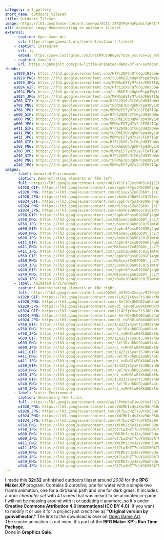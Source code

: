 ```yaml
---
category: art_gallery
short_name: outdoors_tileset
title: Outdoors Tileset
image: https://lh3.googleusercontent.com/pw/ACtC-3fKOYPyKHoFpmbLfwR4IfQw8tB72oT72xb-v7uJcfvHx9ACgDem-4dM1H_kPZGedqe5DRxKjmiMiuYf6pIzjYtH7HaO9yO29tnn_7a-tqH17w25qoqb8LEL0Fm9Ov5vr8wPSLiYmtWq3vgzQrJaoyyf=w1200-h630-no?authuser=0
alt: Animated image demonstrating an outdoors tileset
external:
    - caption: Open Game Art
      url: https://opengameart.org/content/outdoors-tileset
    - caption: Instagram
      url: ig
      embed: https://www.instagram.com/p/CCRhUzHHdym/?utm_source=ig_embed&amp;utm_campaign=loading
    - caption: GameJolt
      url: https://gamejolt.com/p/a-little-animated-demo-of-an-outdoors-tileset-i-made-for-rpg-maker-i4kjeq7j
thumbs:
    w1920_GIF: https://lh3.googleusercontent.com/HfPi2GX9cQfC6gJdH35bWeo2jShltSXEeiboRKlk1DodJCPcjTrfjNDwz8bVBm26aNP081UQ7ulwL3Jjmz_boDaXyS1AbGqhWvosKe8ajcP41_cZ5l7-Jid6AatEbivZRWETVGj4Lw=w355
    w1920_PNG: https://lh3.googleusercontent.com/tLORhEIUbUghNPspW3WyL4STBUrJ2YLu9zZ2WwUUII4WzDtB2wvQvQElmb97FDWeKw9CBWbviQTQg7dNV508fNYkXyyZIfXZxFxBJqxoTubW4jmiI-pD7gvQgERZYEd-OGMXunS5Bw=w355
    w1920_JPG: https://lh3.googleusercontent.com/MEWhzESTyM7x2eJFE8fIGpfe7ION17Jjfh2VzIeVS0QFcGkplM9BFGgCr4IvPsCiEpAnM_f2-WVvztQAzrm_dja2EnjYo0xYB_OPX1dFKJVMixd9X1ADFH8H4cIk2oXZHVJGI5MJ6g=w355
    w1024_GIF: https://lh3.googleusercontent.com/HfPi2GX9cQfC6gJdH35bWeo2jShltSXEeiboRKlk1DodJCPcjTrfjNDwz8bVBm26aNP081UQ7ulwL3Jjmz_boDaXyS1AbGqhWvosKe8ajcP41_cZ5l7-Jid6AatEbivZRWETVGj4Lw=w284
    w1024_PNG: https://lh3.googleusercontent.com/tLORhEIUbUghNPspW3WyL4STBUrJ2YLu9zZ2WwUUII4WzDtB2wvQvQElmb97FDWeKw9CBWbviQTQg7dNV508fNYkXyyZIfXZxFxBJqxoTubW4jmiI-pD7gvQgERZYEd-OGMXunS5Bw=w284
    w1024_JPG: https://lh3.googleusercontent.com/MEWhzESTyM7x2eJFE8fIGpfe7ION17Jjfh2VzIeVS0QFcGkplM9BFGgCr4IvPsCiEpAnM_f2-WVvztQAzrm_dja2EnjYo0xYB_OPX1dFKJVMixd9X1ADFH8H4cIk2oXZHVJGI5MJ6g=w284
    w768_GIF: https://lh3.googleusercontent.com/HfPi2GX9cQfC6gJdH35bWeo2jShltSXEeiboRKlk1DodJCPcjTrfjNDwz8bVBm26aNP081UQ7ulwL3Jjmz_boDaXyS1AbGqhWvosKe8ajcP41_cZ5l7-Jid6AatEbivZRWETVGj4Lw=w213
    w768_PNG: https://lh3.googleusercontent.com/tLORhEIUbUghNPspW3WyL4STBUrJ2YLu9zZ2WwUUII4WzDtB2wvQvQElmb97FDWeKw9CBWbviQTQg7dNV508fNYkXyyZIfXZxFxBJqxoTubW4jmiI-pD7gvQgERZYEd-OGMXunS5Bw=w213
    w768_JPG: https://lh3.googleusercontent.com/MEWhzESTyM7x2eJFE8fIGpfe7ION17Jjfh2VzIeVS0QFcGkplM9BFGgCr4IvPsCiEpAnM_f2-WVvztQAzrm_dja2EnjYo0xYB_OPX1dFKJVMixd9X1ADFH8H4cIk2oXZHVJGI5MJ6g=w213
    w600_GIF: https://lh3.googleusercontent.com/HfPi2GX9cQfC6gJdH35bWeo2jShltSXEeiboRKlk1DodJCPcjTrfjNDwz8bVBm26aNP081UQ7ulwL3Jjmz_boDaXyS1AbGqhWvosKe8ajcP41_cZ5l7-Jid6AatEbivZRWETVGj4Lw=w166
    w600_PNG: https://lh3.googleusercontent.com/tLORhEIUbUghNPspW3WyL4STBUrJ2YLu9zZ2WwUUII4WzDtB2wvQvQElmb97FDWeKw9CBWbviQTQg7dNV508fNYkXyyZIfXZxFxBJqxoTubW4jmiI-pD7gvQgERZYEd-OGMXunS5Bw=w166
    w600_JPG: https://lh3.googleusercontent.com/MEWhzESTyM7x2eJFE8fIGpfe7ION17Jjfh2VzIeVS0QFcGkplM9BFGgCr4IvPsCiEpAnM_f2-WVvztQAzrm_dja2EnjYo0xYB_OPX1dFKJVMixd9X1ADFH8H4cIk2oXZHVJGI5MJ6g=w166
    w411_GIF: https://lh3.googleusercontent.com/HfPi2GX9cQfC6gJdH35bWeo2jShltSXEeiboRKlk1DodJCPcjTrfjNDwz8bVBm26aNP081UQ7ulwL3Jjmz_boDaXyS1AbGqhWvosKe8ajcP41_cZ5l7-Jid6AatEbivZRWETVGj4Lw=w114
    w411_PNG: https://lh3.googleusercontent.com/tLORhEIUbUghNPspW3WyL4STBUrJ2YLu9zZ2WwUUII4WzDtB2wvQvQElmb97FDWeKw9CBWbviQTQg7dNV508fNYkXyyZIfXZxFxBJqxoTubW4jmiI-pD7gvQgERZYEd-OGMXunS5Bw=w114
    w411_JPG: https://lh3.googleusercontent.com/MEWhzESTyM7x2eJFE8fIGpfe7ION17Jjfh2VzIeVS0QFcGkplM9BFGgCr4IvPsCiEpAnM_f2-WVvztQAzrm_dja2EnjYo0xYB_OPX1dFKJVMixd9X1ADFH8H4cIk2oXZHVJGI5MJ6g=w114
    w360_GIF: https://lh3.googleusercontent.com/HfPi2GX9cQfC6gJdH35bWeo2jShltSXEeiboRKlk1DodJCPcjTrfjNDwz8bVBm26aNP081UQ7ulwL3Jjmz_boDaXyS1AbGqhWvosKe8ajcP41_cZ5l7-Jid6AatEbivZRWETVGj4Lw=w100
    w360_PNG: https://lh3.googleusercontent.com/tLORhEIUbUghNPspW3WyL4STBUrJ2YLu9zZ2WwUUII4WzDtB2wvQvQElmb97FDWeKw9CBWbviQTQg7dNV508fNYkXyyZIfXZxFxBJqxoTubW4jmiI-pD7gvQgERZYEd-OGMXunS5Bw=w100
    w360_JPG: https://lh3.googleusercontent.com/MEWhzESTyM7x2eJFE8fIGpfe7ION17Jjfh2VzIeVS0QFcGkplM9BFGgCr4IvPsCiEpAnM_f2-WVvztQAzrm_dja2EnjYo0xYB_OPX1dFKJVMixd9X1ADFH8H4cIk2oXZHVJGI5MJ6g=w100
    w240_GIF: https://lh3.googleusercontent.com/HfPi2GX9cQfC6gJdH35bWeo2jShltSXEeiboRKlk1DodJCPcjTrfjNDwz8bVBm26aNP081UQ7ulwL3Jjmz_boDaXyS1AbGqhWvosKe8ajcP41_cZ5l7-Jid6AatEbivZRWETVGj4Lw=w66
    w240_PNG: https://lh3.googleusercontent.com/tLORhEIUbUghNPspW3WyL4STBUrJ2YLu9zZ2WwUUII4WzDtB2wvQvQElmb97FDWeKw9CBWbviQTQg7dNV508fNYkXyyZIfXZxFxBJqxoTubW4jmiI-pD7gvQgERZYEd-OGMXunS5Bw=w66
    w240_JPG: https://lh3.googleusercontent.com/MEWhzESTyM7x2eJFE8fIGpfe7ION17Jjfh2VzIeVS0QFcGkplM9BFGgCr4IvPsCiEpAnM_f2-WVvztQAzrm_dja2EnjYo0xYB_OPX1dFKJVMixd9X1ADFH8H4cIk2oXZHVJGI5MJ6g=w66
images:
    - label: Animated Environment
      caption: Demonstrating elements on the left.
      full: https://lh3.googleusercontent.com/vHUiVmTiFsF3zc9WK5iojjEIHBYz7T6DU-M-Y0JD0lUI2CPUMHGrozJB1UPuRO_kbwWTJr5MacrkrG-XWcfJy4vU0MNNa-59WM5F7H5vEacfAiodpcihC6wX22jUVcwEpodPRDiuUw=w1080-h1080
      w1920_GIF: https://lh3.googleusercontent.com/Jppkr8PpssR92OGFj4qnkU9myMkaIVJ6zHCNG2Uxkzi8PZLwdToUBkP1Py27h_pw16q99SodKKzypu46ocZ9QylI64knLMWMrBi0FZ79h58BhguD4iplbkDeYyERNzu2EltJBIBEZw=w850
      w1920_PNG: https://lh3.googleusercontent.com/MiSsex5Ze8ZO6Dt_jcL7y6GO6-337hDfLnfuKaOsi1eswgLE4kq5ocqzo6y-Ej0NJv_AqAYUc1G4FJndJdfw4aXH6fOjm3XSMWWnVqZ4LLQVRCxMwcF26e34nRTd9unMW_MfIgTDzg=w850
      w1920_JPG: https://lh3.googleusercontent.com/v6oXniDBA96sC0151mt4v7rioptFEGcslk3FUi_d0I5AbXk-G24Z-nUT_GTzPAQSoMPtW_AmG_dxg0LAWthYAejnmrwI2wbbvDjVsaLCx4uHOWlsLEhwlwsmW-tVS8N7QXtrhnqCGA=w850
      w1024_GIF: https://lh3.googleusercontent.com/Jppkr8PpssR92OGFj4qnkU9myMkaIVJ6zHCNG2Uxkzi8PZLwdToUBkP1Py27h_pw16q99SodKKzypu46ocZ9QylI64knLMWMrBi0FZ79h58BhguD4iplbkDeYyERNzu2EltJBIBEZw=w711
      w1024_PNG: https://lh3.googleusercontent.com/MiSsex5Ze8ZO6Dt_jcL7y6GO6-337hDfLnfuKaOsi1eswgLE4kq5ocqzo6y-Ej0NJv_AqAYUc1G4FJndJdfw4aXH6fOjm3XSMWWnVqZ4LLQVRCxMwcF26e34nRTd9unMW_MfIgTDzg=w711
      w1024_JPG: https://lh3.googleusercontent.com/v6oXniDBA96sC0151mt4v7rioptFEGcslk3FUi_d0I5AbXk-G24Z-nUT_GTzPAQSoMPtW_AmG_dxg0LAWthYAejnmrwI2wbbvDjVsaLCx4uHOWlsLEhwlwsmW-tVS8N7QXtrhnqCGA=w711
      w768_GIF: https://lh3.googleusercontent.com/Jppkr8PpssR92OGFj4qnkU9myMkaIVJ6zHCNG2Uxkzi8PZLwdToUBkP1Py27h_pw16q99SodKKzypu46ocZ9QylI64knLMWMrBi0FZ79h58BhguD4iplbkDeYyERNzu2EltJBIBEZw=w533
      w768_PNG: https://lh3.googleusercontent.com/MiSsex5Ze8ZO6Dt_jcL7y6GO6-337hDfLnfuKaOsi1eswgLE4kq5ocqzo6y-Ej0NJv_AqAYUc1G4FJndJdfw4aXH6fOjm3XSMWWnVqZ4LLQVRCxMwcF26e34nRTd9unMW_MfIgTDzg=w533
      w768_JPG: https://lh3.googleusercontent.com/v6oXniDBA96sC0151mt4v7rioptFEGcslk3FUi_d0I5AbXk-G24Z-nUT_GTzPAQSoMPtW_AmG_dxg0LAWthYAejnmrwI2wbbvDjVsaLCx4uHOWlsLEhwlwsmW-tVS8N7QXtrhnqCGA=w533
      w600_GIF: https://lh3.googleusercontent.com/Jppkr8PpssR92OGFj4qnkU9myMkaIVJ6zHCNG2Uxkzi8PZLwdToUBkP1Py27h_pw16q99SodKKzypu46ocZ9QylI64knLMWMrBi0FZ79h58BhguD4iplbkDeYyERNzu2EltJBIBEZw=w416
      w600_PNG: https://lh3.googleusercontent.com/MiSsex5Ze8ZO6Dt_jcL7y6GO6-337hDfLnfuKaOsi1eswgLE4kq5ocqzo6y-Ej0NJv_AqAYUc1G4FJndJdfw4aXH6fOjm3XSMWWnVqZ4LLQVRCxMwcF26e34nRTd9unMW_MfIgTDzg=w416
      w600_JPG: https://lh3.googleusercontent.com/v6oXniDBA96sC0151mt4v7rioptFEGcslk3FUi_d0I5AbXk-G24Z-nUT_GTzPAQSoMPtW_AmG_dxg0LAWthYAejnmrwI2wbbvDjVsaLCx4uHOWlsLEhwlwsmW-tVS8N7QXtrhnqCGA=w416
      w411_GIF: https://lh3.googleusercontent.com/Jppkr8PpssR92OGFj4qnkU9myMkaIVJ6zHCNG2Uxkzi8PZLwdToUBkP1Py27h_pw16q99SodKKzypu46ocZ9QylI64knLMWMrBi0FZ79h58BhguD4iplbkDeYyERNzu2EltJBIBEZw=w285
      w411_PNG: https://lh3.googleusercontent.com/MiSsex5Ze8ZO6Dt_jcL7y6GO6-337hDfLnfuKaOsi1eswgLE4kq5ocqzo6y-Ej0NJv_AqAYUc1G4FJndJdfw4aXH6fOjm3XSMWWnVqZ4LLQVRCxMwcF26e34nRTd9unMW_MfIgTDzg=w285
      w411_JPG: https://lh3.googleusercontent.com/v6oXniDBA96sC0151mt4v7rioptFEGcslk3FUi_d0I5AbXk-G24Z-nUT_GTzPAQSoMPtW_AmG_dxg0LAWthYAejnmrwI2wbbvDjVsaLCx4uHOWlsLEhwlwsmW-tVS8N7QXtrhnqCGA=w285
      w360_GIF: https://lh3.googleusercontent.com/Jppkr8PpssR92OGFj4qnkU9myMkaIVJ6zHCNG2Uxkzi8PZLwdToUBkP1Py27h_pw16q99SodKKzypu46ocZ9QylI64knLMWMrBi0FZ79h58BhguD4iplbkDeYyERNzu2EltJBIBEZw=w250
      w360_PNG: https://lh3.googleusercontent.com/MiSsex5Ze8ZO6Dt_jcL7y6GO6-337hDfLnfuKaOsi1eswgLE4kq5ocqzo6y-Ej0NJv_AqAYUc1G4FJndJdfw4aXH6fOjm3XSMWWnVqZ4LLQVRCxMwcF26e34nRTd9unMW_MfIgTDzg=w250
      w360_JPG: https://lh3.googleusercontent.com/v6oXniDBA96sC0151mt4v7rioptFEGcslk3FUi_d0I5AbXk-G24Z-nUT_GTzPAQSoMPtW_AmG_dxg0LAWthYAejnmrwI2wbbvDjVsaLCx4uHOWlsLEhwlwsmW-tVS8N7QXtrhnqCGA=w250
      w240_GIF: https://lh3.googleusercontent.com/Jppkr8PpssR92OGFj4qnkU9myMkaIVJ6zHCNG2Uxkzi8PZLwdToUBkP1Py27h_pw16q99SodKKzypu46ocZ9QylI64knLMWMrBi0FZ79h58BhguD4iplbkDeYyERNzu2EltJBIBEZw=w166
      w240_PNG: https://lh3.googleusercontent.com/MiSsex5Ze8ZO6Dt_jcL7y6GO6-337hDfLnfuKaOsi1eswgLE4kq5ocqzo6y-Ej0NJv_AqAYUc1G4FJndJdfw4aXH6fOjm3XSMWWnVqZ4LLQVRCxMwcF26e34nRTd9unMW_MfIgTDzg=w166
      w240_JPG: https://lh3.googleusercontent.com/v6oXniDBA96sC0151mt4v7rioptFEGcslk3FUi_d0I5AbXk-G24Z-nUT_GTzPAQSoMPtW_AmG_dxg0LAWthYAejnmrwI2wbbvDjVsaLCx4uHOWlsLEhwlwsmW-tVS8N7QXtrhnqCGA=w166
    - label: Animated Environment
      caption: Demonstrating elements on the right.
      full: https://lh3.googleusercontent.com/ObXdR_o5JVGe2nqqcvM1ZG4y57ieIfJ8N0p2cpoJ7FntQVYL5f78uHsPp8Ud0SK-kQCGN-bqibYT1hASApv2vxVvVSvpD6Rr-Z9XBEQIWYZRoiU4tXsSWWOWIhAQoj2Ga3W80x_wxg=w1080-h1080
      w1920_GIF: https://lh3.googleusercontent.com/1L42ZjY6yaFtSJ08sYhGQhwM--mUoG4yyuWstR73JoDIazamm-yLxjZLCQDcC32Wwikhho9Iu6jX1GmA2IGfYm3fAQdxodIDQOigSxgeLh0WSfZ3GL6IVmm5cQ_I6vjhTKgGIlYmrg=w850
      w1920_PNG: https://lh3.googleusercontent.com/-SelYDxUhDGB2wWU54oLrt3EE15281sZkHJJm35OT799qZ1f_cOLQeHb7EtytmTzQhHm6jrq27IkLAR8uHro6qd8MWXuGSruLm6zlnbnNjesf_1zNE5-6WU777tApXIJOlnDF7gpRg=w850
      w1920_JPG: https://lh3.googleusercontent.com/di_vsRN8lwB0Xk0WDxthrrHFd3j2dbZHWMpKlB-hn9SH7uNGQBXtSPzbi88RXBM6A2Etrk_5RO9Noh4cTMny4WcjBelEg9RZI2yeXFOTxLp6a3AnPowVPB3e7k8eo6mqWKi7bZflKQ=w850
      w1024_GIF: https://lh3.googleusercontent.com/1L42ZjY6yaFtSJ08sYhGQhwM--mUoG4yyuWstR73JoDIazamm-yLxjZLCQDcC32Wwikhho9Iu6jX1GmA2IGfYm3fAQdxodIDQOigSxgeLh0WSfZ3GL6IVmm5cQ_I6vjhTKgGIlYmrg=w711
      w1024_PNG: https://lh3.googleusercontent.com/-SelYDxUhDGB2wWU54oLrt3EE15281sZkHJJm35OT799qZ1f_cOLQeHb7EtytmTzQhHm6jrq27IkLAR8uHro6qd8MWXuGSruLm6zlnbnNjesf_1zNE5-6WU777tApXIJOlnDF7gpRg=w711
      w1024_JPG: https://lh3.googleusercontent.com/di_vsRN8lwB0Xk0WDxthrrHFd3j2dbZHWMpKlB-hn9SH7uNGQBXtSPzbi88RXBM6A2Etrk_5RO9Noh4cTMny4WcjBelEg9RZI2yeXFOTxLp6a3AnPowVPB3e7k8eo6mqWKi7bZflKQ=w711
      w768_GIF: https://lh3.googleusercontent.com/1L42ZjY6yaFtSJ08sYhGQhwM--mUoG4yyuWstR73JoDIazamm-yLxjZLCQDcC32Wwikhho9Iu6jX1GmA2IGfYm3fAQdxodIDQOigSxgeLh0WSfZ3GL6IVmm5cQ_I6vjhTKgGIlYmrg=w533
      w768_PNG: https://lh3.googleusercontent.com/-SelYDxUhDGB2wWU54oLrt3EE15281sZkHJJm35OT799qZ1f_cOLQeHb7EtytmTzQhHm6jrq27IkLAR8uHro6qd8MWXuGSruLm6zlnbnNjesf_1zNE5-6WU777tApXIJOlnDF7gpRg=w533
      w768_JPG: https://lh3.googleusercontent.com/di_vsRN8lwB0Xk0WDxthrrHFd3j2dbZHWMpKlB-hn9SH7uNGQBXtSPzbi88RXBM6A2Etrk_5RO9Noh4cTMny4WcjBelEg9RZI2yeXFOTxLp6a3AnPowVPB3e7k8eo6mqWKi7bZflKQ=w533
      w600_GIF: https://lh3.googleusercontent.com/1L42ZjY6yaFtSJ08sYhGQhwM--mUoG4yyuWstR73JoDIazamm-yLxjZLCQDcC32Wwikhho9Iu6jX1GmA2IGfYm3fAQdxodIDQOigSxgeLh0WSfZ3GL6IVmm5cQ_I6vjhTKgGIlYmrg=w416
      w600_PNG: https://lh3.googleusercontent.com/-SelYDxUhDGB2wWU54oLrt3EE15281sZkHJJm35OT799qZ1f_cOLQeHb7EtytmTzQhHm6jrq27IkLAR8uHro6qd8MWXuGSruLm6zlnbnNjesf_1zNE5-6WU777tApXIJOlnDF7gpRg=w416
      w600_JPG: https://lh3.googleusercontent.com/di_vsRN8lwB0Xk0WDxthrrHFd3j2dbZHWMpKlB-hn9SH7uNGQBXtSPzbi88RXBM6A2Etrk_5RO9Noh4cTMny4WcjBelEg9RZI2yeXFOTxLp6a3AnPowVPB3e7k8eo6mqWKi7bZflKQ=w416
      w411_GIF: https://lh3.googleusercontent.com/1L42ZjY6yaFtSJ08sYhGQhwM--mUoG4yyuWstR73JoDIazamm-yLxjZLCQDcC32Wwikhho9Iu6jX1GmA2IGfYm3fAQdxodIDQOigSxgeLh0WSfZ3GL6IVmm5cQ_I6vjhTKgGIlYmrg=w285
      w411_PNG: https://lh3.googleusercontent.com/-SelYDxUhDGB2wWU54oLrt3EE15281sZkHJJm35OT799qZ1f_cOLQeHb7EtytmTzQhHm6jrq27IkLAR8uHro6qd8MWXuGSruLm6zlnbnNjesf_1zNE5-6WU777tApXIJOlnDF7gpRg=w285
      w411_JPG: https://lh3.googleusercontent.com/di_vsRN8lwB0Xk0WDxthrrHFd3j2dbZHWMpKlB-hn9SH7uNGQBXtSPzbi88RXBM6A2Etrk_5RO9Noh4cTMny4WcjBelEg9RZI2yeXFOTxLp6a3AnPowVPB3e7k8eo6mqWKi7bZflKQ=w285
      w360_GIF: https://lh3.googleusercontent.com/1L42ZjY6yaFtSJ08sYhGQhwM--mUoG4yyuWstR73JoDIazamm-yLxjZLCQDcC32Wwikhho9Iu6jX1GmA2IGfYm3fAQdxodIDQOigSxgeLh0WSfZ3GL6IVmm5cQ_I6vjhTKgGIlYmrg=w250
      w360_PNG: https://lh3.googleusercontent.com/-SelYDxUhDGB2wWU54oLrt3EE15281sZkHJJm35OT799qZ1f_cOLQeHb7EtytmTzQhHm6jrq27IkLAR8uHro6qd8MWXuGSruLm6zlnbnNjesf_1zNE5-6WU777tApXIJOlnDF7gpRg=w250
      w360_JPG: https://lh3.googleusercontent.com/di_vsRN8lwB0Xk0WDxthrrHFd3j2dbZHWMpKlB-hn9SH7uNGQBXtSPzbi88RXBM6A2Etrk_5RO9Noh4cTMny4WcjBelEg9RZI2yeXFOTxLp6a3AnPowVPB3e7k8eo6mqWKi7bZflKQ=w250
      w240_GIF: https://lh3.googleusercontent.com/1L42ZjY6yaFtSJ08sYhGQhwM--mUoG4yyuWstR73JoDIazamm-yLxjZLCQDcC32Wwikhho9Iu6jX1GmA2IGfYm3fAQdxodIDQOigSxgeLh0WSfZ3GL6IVmm5cQ_I6vjhTKgGIlYmrg=w166
      w240_PNG: https://lh3.googleusercontent.com/-SelYDxUhDGB2wWU54oLrt3EE15281sZkHJJm35OT799qZ1f_cOLQeHb7EtytmTzQhHm6jrq27IkLAR8uHro6qd8MWXuGSruLm6zlnbnNjesf_1zNE5-6WU777tApXIJOlnDF7gpRg=w166
      w240_JPG: https://lh3.googleusercontent.com/di_vsRN8lwB0Xk0WDxthrrHFd3j2dbZHWMpKlB-hn9SH7uNGQBXtSPzbi88RXBM6A2Etrk_5RO9Noh4cTMny4WcjBelEg9RZI2yeXFOTxLp6a3AnPowVPB3e7k8eo6mqWKi7bZflKQ=w166
    - label: Static Environment
      caption: Showcasing the tiles.
      full: https://lh3.googleusercontent.com/w7wglJPn6nbaF1wUcr5o1FRIGE68p7ugFGLwkYxfvQQmaD5CmQiW5CP6XCXc8KkbLy2vhglDEhCdORLKvzJorB7U-KFFRX3boLH-U5u7-nxZqyLt5Dw8mpvYYrepu4erJonLlXe0pA=w1080-h1080
      w1920_PNG: https://lh3.googleusercontent.com/YWCMhIcdyJXav9OnP3UnrYyae971l8JItysMSaPqXDNVaopE_XN4eD1tIXr9-gZtaVo1ZYFBF-Zsu05fMzwLxmW7DFoIvrgHAs646Chf1lKdud-mbRNRaChT8K45QrpvY13nwoa8jg=w850
      w1920_JPG: https://lh3.googleusercontent.com/Qt7Lw3HZT7uUYGXS50ATUyD8PVZyu6we1Of3FnKlL8WVUtELy0BEs11gCUQA832IZXLt2EofawrApfaCf6C3J4XF7WWYBfjYsC_6ylE8yCRym2CwBDOpwmTukzzWqBMuNtSQ_n41dw=w850
      w1024_PNG: https://lh3.googleusercontent.com/YWCMhIcdyJXav9OnP3UnrYyae971l8JItysMSaPqXDNVaopE_XN4eD1tIXr9-gZtaVo1ZYFBF-Zsu05fMzwLxmW7DFoIvrgHAs646Chf1lKdud-mbRNRaChT8K45QrpvY13nwoa8jg=w711
      w1024_JPG: https://lh3.googleusercontent.com/Qt7Lw3HZT7uUYGXS50ATUyD8PVZyu6we1Of3FnKlL8WVUtELy0BEs11gCUQA832IZXLt2EofawrApfaCf6C3J4XF7WWYBfjYsC_6ylE8yCRym2CwBDOpwmTukzzWqBMuNtSQ_n41dw=w711
      w768_PNG: https://lh3.googleusercontent.com/YWCMhIcdyJXav9OnP3UnrYyae971l8JItysMSaPqXDNVaopE_XN4eD1tIXr9-gZtaVo1ZYFBF-Zsu05fMzwLxmW7DFoIvrgHAs646Chf1lKdud-mbRNRaChT8K45QrpvY13nwoa8jg=w533
      w768_JPG: https://lh3.googleusercontent.com/Qt7Lw3HZT7uUYGXS50ATUyD8PVZyu6we1Of3FnKlL8WVUtELy0BEs11gCUQA832IZXLt2EofawrApfaCf6C3J4XF7WWYBfjYsC_6ylE8yCRym2CwBDOpwmTukzzWqBMuNtSQ_n41dw=w533
      w600_PNG: https://lh3.googleusercontent.com/YWCMhIcdyJXav9OnP3UnrYyae971l8JItysMSaPqXDNVaopE_XN4eD1tIXr9-gZtaVo1ZYFBF-Zsu05fMzwLxmW7DFoIvrgHAs646Chf1lKdud-mbRNRaChT8K45QrpvY13nwoa8jg=w416
      w600_JPG: https://lh3.googleusercontent.com/Qt7Lw3HZT7uUYGXS50ATUyD8PVZyu6we1Of3FnKlL8WVUtELy0BEs11gCUQA832IZXLt2EofawrApfaCf6C3J4XF7WWYBfjYsC_6ylE8yCRym2CwBDOpwmTukzzWqBMuNtSQ_n41dw=w416
      w411_PNG: https://lh3.googleusercontent.com/YWCMhIcdyJXav9OnP3UnrYyae971l8JItysMSaPqXDNVaopE_XN4eD1tIXr9-gZtaVo1ZYFBF-Zsu05fMzwLxmW7DFoIvrgHAs646Chf1lKdud-mbRNRaChT8K45QrpvY13nwoa8jg=w285
      w411_JPG: https://lh3.googleusercontent.com/Qt7Lw3HZT7uUYGXS50ATUyD8PVZyu6we1Of3FnKlL8WVUtELy0BEs11gCUQA832IZXLt2EofawrApfaCf6C3J4XF7WWYBfjYsC_6ylE8yCRym2CwBDOpwmTukzzWqBMuNtSQ_n41dw=w285
      w360_PNG: https://lh3.googleusercontent.com/YWCMhIcdyJXav9OnP3UnrYyae971l8JItysMSaPqXDNVaopE_XN4eD1tIXr9-gZtaVo1ZYFBF-Zsu05fMzwLxmW7DFoIvrgHAs646Chf1lKdud-mbRNRaChT8K45QrpvY13nwoa8jg=w250
      w360_JPG: https://lh3.googleusercontent.com/Qt7Lw3HZT7uUYGXS50ATUyD8PVZyu6we1Of3FnKlL8WVUtELy0BEs11gCUQA832IZXLt2EofawrApfaCf6C3J4XF7WWYBfjYsC_6ylE8yCRym2CwBDOpwmTukzzWqBMuNtSQ_n41dw=w250
      w240_PNG: https://lh3.googleusercontent.com/YWCMhIcdyJXav9OnP3UnrYyae971l8JItysMSaPqXDNVaopE_XN4eD1tIXr9-gZtaVo1ZYFBF-Zsu05fMzwLxmW7DFoIvrgHAs646Chf1lKdud-mbRNRaChT8K45QrpvY13nwoa8jg=w166
      w240_JPG: https://lh3.googleusercontent.com/Qt7Lw3HZT7uUYGXS50ATUyD8PVZyu6we1Of3FnKlL8WVUtELy0BEs11gCUQA832IZXLt2EofawrApfaCf6C3J4XF7WWYBfjYsC_6ylE8yCRym2CwBDOpwmTukzzWqBMuNtSQ_n41dw=w166
---
```


I made this **32**x**32** unfinished outdoors tileset around *2008* for the **RPG Maker XP** program.
Contains **3** *autotiles*; one for water with a simple two frame animation, one for a dirt/sand path and one for dark grass.
It includes a door *character set* with 4 frames that was meant to be animated in-game.  
I will not be messing around with it or updating it anymore, so it's under **Creative Commons Attribution 4.0 International (CC BY 4.0)**.
If you want to modify it or use it for a project just credit me as **"Original version by gonvalhector."**
The link to the download is over on [Open Game Art](https://opengameart.org/content/outdoors-tileset).  
The smoke animation is not mine, it's part of the **RPG Maker XP**'s **Run Time Package**.  
Done in **Graphics Gale**.

